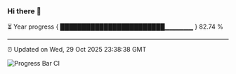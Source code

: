 ### Hi there 👋

⏳ Year progress { ████████████████████████▁▁▁▁▁▁ } 82.74 %

---

⏰ Updated on Wed, 29 Oct 2025 23:38:38 GMT

![Progress Bar CI](https://github.com/IshwaranRudhara/GIT-ACTION/workflows/Progress%20Bar%20CI/badge.svg)
